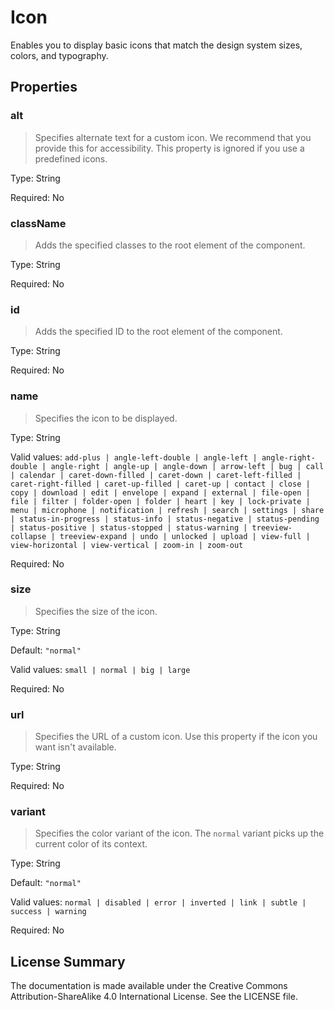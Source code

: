 # Icon

Enables you to display basic icons that match the design system sizes, colors, and typography.



## Properties



### alt

> Specifies alternate text for a custom icon. We recommend that you provide this for accessibility.
> This property is ignored if you use a predefined icons.

Type: String

Required: No


### className

> Adds the specified classes to the root element of the component.

Type: String

Required: No


### id

> Adds the specified ID to the root element of the component.

Type: String

Required: No


### name

> Specifies the icon to be displayed.

Type: String

Valid values: `add-plus | angle-left-double | angle-left | angle-right-double | angle-right | angle-up | angle-down | arrow-left | bug | call | calendar | caret-down-filled | caret-down | caret-left-filled | caret-right-filled | caret-up-filled | caret-up | contact | close | copy | download | edit | envelope | expand | external | file-open | file | filter | folder-open | folder | heart | key | lock-private | menu | microphone | notification | refresh | search | settings | share | status-in-progress | status-info | status-negative | status-pending | status-positive | status-stopped | status-warning | treeview-collapse | treeview-expand | undo | unlocked | upload | view-full | view-horizontal | view-vertical | zoom-in | zoom-out`

Required: No


### size

> Specifies the size of the icon.

Type: String

Default: `"normal"`

Valid values: `small | normal | big | large`

Required: No


### url

> Specifies the URL of a custom icon. Use this property if the icon you want isn't available.

Type: String

Required: No


### variant

> Specifies the color variant of the icon. The `normal` variant picks up the current color of its context.

Type: String

Default: `"normal"`

Valid values: `normal | disabled | error | inverted | link | subtle | success | warning`

Required: No









## License Summary

The documentation is made available under the Creative Commons Attribution-ShareAlike 4.0 International License. See the LICENSE file.
